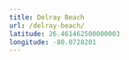 ```yaml
---
title: Delray Beach
url: /delray-beach/
latitude: 26.461462500000003
longitude: -80.0728201
---
```

